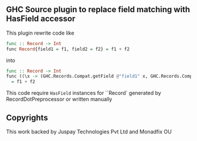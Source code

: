 ## GHC Source plugin to replace field matching with HasField accessor 

This plugin rewrite code like

```haskell
func :: Record -> Int
func Record{field1 = f1, field2 = f2} = f1 + f2
```

into

```haskell
func :: Record -> Int
func ((\x -> (GHC.Records.Compat.getField @"field1" x, GHC.Records.Compat.getField @"field2" x) -> (f1, f2)
  = f1 + f2
```

This code require ``HasField`` instances for ``Record` generated by RecordDotPreprocessor or written manually

## Copyrights

This work backed by Juspay Technologies Pvt Ltd and Monadfix OU
